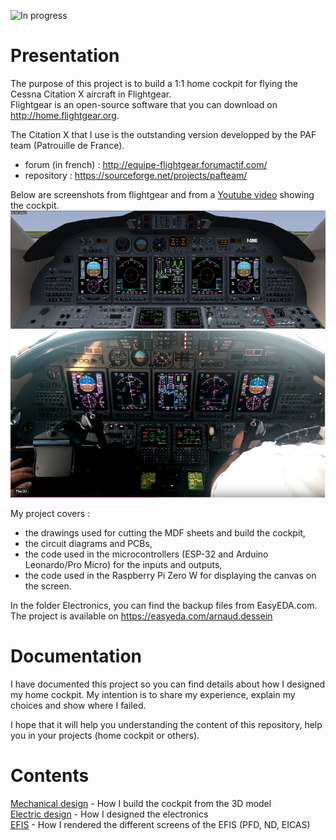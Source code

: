 ![In progress](https://img.shields.io/badge/status-in%20progress-orange.svg)

# Presentation

The purpose of this project is to build a 1:1 home cockpit for flying the Cessna Citation X aircraft in Flightgear.  
Flightgear is an open-source software that you can download on http://home.flightgear.org.  

The Citation X that I use is the outstanding version developped by the PAF team (Patrouille de France).  
 - forum (in french) : http://equipe-flightgear.forumactif.com/  
 - repository : https://sourceforge.net/projects/pafteam/  

Below are screenshots from flightgear and from a [Youtube video](https://youtu.be/rzMN0wDuVSo?t=93) showing the cockpit.  
![Screenshot from flightgear](https://github.com/adessein/citationx-cockpit/blob/master/Mechanics/Screenshots/overview800.jpg)  
![Screenshot from youtube video](https://github.com/adessein/citationx-cockpit/blob/master/Mechanics/Screenshots/cockpitYoutube.jpg)  

My project covers :  
 - the drawings used for cutting the MDF sheets and build the cockpit,  
 - the circuit diagrams and PCBs,  
 - the code used in the microcontrollers (ESP-32 and Arduino Leonardo/Pro Micro) for the inputs and outputs,  
 - the code used in the Raspberry Pi Zero W for displaying the canvas on the screen.  
 
 In the folder Electronics, you can find the backup files from EasyEDA.com. The project is available on https://easyeda.com/arnaud.dessein

# Documentation

I have documented this project so you can find details about how I designed my home cockpit.
My intention is to share my experience, explain my choices and show where I failed.  

I hope that it will help you understanding the content of this repository, help you in your projects (home cockpit or others).

# Contents
[Mechanical design](Documentation/Mechanical-design.md) - How I build the cockpit from the 3D model  
[Electric design](Documentation/Electric-design.md) - How I designed the electronics  
[EFIS](Documentation/EFIS.md) - How I rendered the different screens of the EFIS (PFD, ND, EICAS)  


